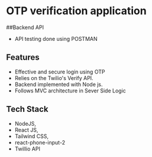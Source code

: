 # OTP verification application

##Backend API
- API testing done using POSTMAN

## Features
- Effective and secure login using OTP
- Relies on the Twilio's Verify API.
- Backend implemented with Node js.
- Follows MVC architecture in Sever Side Logic

## Tech Stack
- NodeJS, 
- React JS,
- Tailwind CSS,
- react-phone-input-2
- Twillio API
